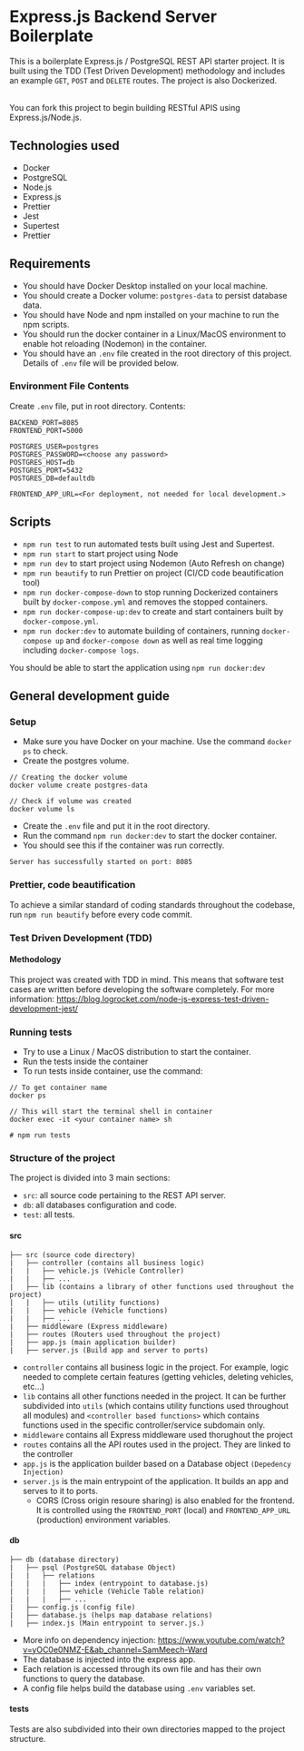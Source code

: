 # Express.js Backend Server Boilerplate
This is a boilerplate Express.js / PostgreSQL REST API starter project. It is built using the TDD (Test Driven Development) methodology and includes an example `GET`, `POST` and `DELETE` routes. The project is also Dockerized. 

<br>You can fork this project to begin building RESTful APIS using Express.js/Node.js.

## Technologies used
- Docker
- PostgreSQL
- Node.js
- Express.js 
- Prettier
- Jest
- Supertest
- Prettier

## Requirements
- You should have Docker Desktop installed on your local machine.
- You should create a Docker volume: `postgres-data` to persist database data.
- You should have Node and npm installed on your machine to run the npm scripts.
- You should run the docker container in a Linux/MacOS environment to enable hot reloading (Nodemon) in the container.
- You should have an `.env` file created in the root directory of this project. Details of `.env` file will be provided below.

### Environment File Contents

Create `.env` file, put in root directory. Contents:

```
BACKEND_PORT=8085
FRONTEND_PORT=5000

POSTGRES_USER=postgres
POSTGRES_PASSWORD=<choose any password>
POSTGRES_HOST=db
POSTGRES_PORT=5432
POSTGRES_DB=defaultdb

FRONTEND_APP_URL=<For deployment, not needed for local development.>
```
## Scripts
- `npm run test` to run automated tests built using Jest and Supertest.
- `npm run start` to start project using Node
- `npm run dev` to start project using Nodemon (Auto Refresh on change)
- `npm run beautify` to run Prettier on project (CI/CD code beautification tool)
- `npm run docker-compose-down` to stop running Dockerized containers built by `docker-compose.yml` and removes the stopped containers.
- `npm run docker-compose-up:dev` to create and start containers built by `docker-compose.yml`.
- `npm run docker:dev` to automate building of containers, running `docker-compose up` and `docker-compose down` as well as real time logging including `docker-compose logs`.

You should be able to start the application using `npm run docker:dev`

## General development guide
### Setup
- Make sure you have Docker on your machine. Use the command `docker ps` to check.
- Create the postgres volume.
```
// Creating the docker volume
docker volume create postgres-data

// Check if volume was created
docker volume ls
```

- Create the `.env` file and put it in the root directory.
- Run the command `npm run docker:dev` to start the docker container.
- You should see this if the container was run correctly.

```
Server has successfully started on port: 8085
```

### Prettier, code beautification
To achieve a similar standard of coding standards throughout the codebase, run `npm run beautify` before every code commit.
### Test Driven Development (TDD)
#### Methodology
This project was created with TDD in mind. This means that software test cases are written before developing the software completely. For more information: https://blog.logrocket.com/node-js-express-test-driven-development-jest/

### Running tests
- Try to use a Linux / MacOS distribution to start the container.
- Run the tests inside the container
- To run tests inside container, use the command: 
```
// To get container name
docker ps

// This will start the terminal shell in container
docker exec -it <your container name> sh

# npm run tests
```

### Structure of the project

The project is divided into 3 main sections:
- `src`: all source code pertaining to the REST API server.
- `db`: all databases configuration and code.
- `test`: all tests.

#### src
```
├── src (source code directory)
|   ├── controller (contains all business logic)
|   |   ├── vehicle.js (Vehicle Controller)
|   |   ├── ... 
|   ├── lib (contains a library of other functions used throughout the project)
|   |   ├── utils (utility functions)
|   |   ├── vehicle (Vehicle functions)
|   |   ├── ... 
|   ├── middleware (Express middleware)
|   ├── routes (Routers used throughout the project)
|   ├── app.js (main application builder)
|   ├── server.js (Build app and server to ports)
```

- `controller` contains all business logic in the project. For example, logic needed to complete certain features (getting vehicles, deleting vehicles, etc...)
- `lib` contains all other functions needed in the project. It can be further subdivided into `utils` (which contains utility functions used throughout all modules) and `<controller based functions>` which contains functions used in the specific controller/service subdomain only.
- `middleware` contains all Express middleware used thorughout the project
- `routes` contains all the API routes used in the project. They are linked to the controller
- `app.js` is the application builder based on a Database object `(Depedency Injection)`
- `server.js` is the main entrypoint of the application. It builds an app and serves to it to ports.
  - CORS (Cross origin resoure sharing) is also enabled for the frontend. It is controlled using the `FRONTEND_PORT` (local) and `FRONTEND_APP_URL` (production) environment variables. 

#### db
```
├── db (database directory)
|   ├── psql (PostgreSQL database Object)
|   |   ├── relations
|   |   |   ├── index (entrypoint to database.js)
|   |   |   ├── vehicle (Vehicle Table relation)
|   |   |   ├── ...
|   ├── config.js (config file)
|   ├── database.js (helps map database relations)
|   ├── index.js (Main entrypoint to server.js.)
```
- More info on dependency injection: https://www.youtube.com/watch?v=yOC0e0NMZ-E&ab_channel=SamMeech-Ward
- The database is injected into the express app. 
- Each relation is accessed through its own file and has their own functions to query the database. 
- A config file helps build the database using `.env` variables set.

#### tests
Tests are also subdivided into their own directories mapped to the project structure.

